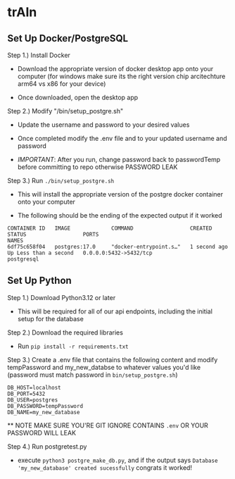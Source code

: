 # trAIn

## Set Up Docker/PostgreSQL

Step 1.) Install Docker 
- Download the appropriate version of docker desktop app onto your computer (for windows make sure its the right version chip arcitechture arm64 vs x86 for your device)

- Once downloaded, open the desktop app

Step 2.) Modify "/bin/setup_postgre.sh"

- Update the username and password to your desired values

- Once completed modify the .env file and to your updated username and password

- *IMPORTANT*: After you run, change password back to passwordTemp before committing to repo otherwise PASSWORD LEAK

Step 3.) Run `./bin/setup_postgre.sh`

- This will install the appropriate version of the postgre docker container onto your computer

- The following should be the ending of the expected output if it worked

```
CONTAINER ID   IMAGE             COMMAND                  CREATED        STATUS                  PORTS                                              NAMES
6df75c658f04   postgres:17.0     "docker-entrypoint.s…"   1 second ago   Up Less than a second   0.0.0.0:5432->5432/tcp                             postgresql
```

## Set Up Python

Step 1.) Download Python3.12 or later

- This will be required for all of our api endpoints, including the initial setup for the database

Step 2.) Download the required libraries

- Run `pip install -r requirements.txt`

Step 3.) Create a .env file that contains the following content and modify tempPassword and my_new_databse to whatever values you'd like (password must match password in `bin/setup_postgre.sh`)

```
DB_HOST=localhost
DB_PORT=5432
DB_USER=postgres
DB_PASSWORD=tempPassword
DB_NAME=my_new_database
```
** NOTE MAKE SURE YOU'RE GIT IGNORE CONTAINS `.env` OR YOUR PASSWORD WILL LEAK

Step 4.) Run postgretest.py

- execute `python3 postgre_make_db.py`, and if the output says `Database 'my_new_database' created sucessfully` congrats it worked! 